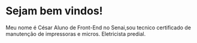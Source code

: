 # Sejam bem vindos!
Meu nome é César Aluno de Front-End no Senai,sou tecnico certificado de manutenção de impressoras e micros. 
Eletricista predial. 
 
